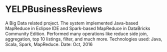 # YELPBusinessReviews
A Big Data related project. The system implemented Java-based MapReduce in Eclipse IDE and Spark-based MapReduce in DataBricks Community Edition. Performed many operations like reduce side join, aggregation, top 10 listings, filter, and much more. Technologies used: Java, Scala, Spark, MapReduce. Date: Oct, 2016
